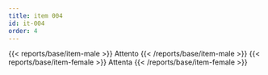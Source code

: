 ```yaml
---
title: item 004
id: it-004
order: 4
---
```

{{< reports/base/item-male >}}
  Attento
{{< /reports/base/item-male >}}
{{< reports/base/item-female >}}
  Attenta
{{< /reports/base/item-female >}}
